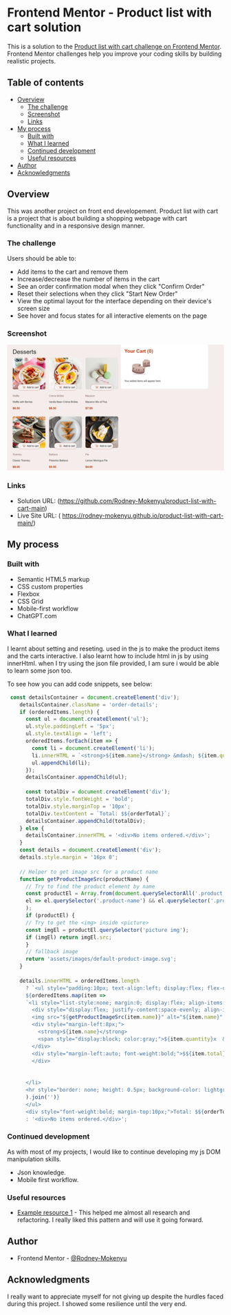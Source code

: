 # Frontend Mentor - Product list with cart solution

This is a solution to the [Product list with cart challenge on Frontend Mentor](https://www.frontendmentor.io/challenges/product-list-with-cart-5MmqLVAp_d). Frontend Mentor challenges help you improve your coding skills by building realistic projects. 

## Table of contents

- [Overview](#overview)
  - [The challenge](#the-challenge)
  - [Screenshot](#screenshot)
  - [Links](#links)
- [My process](#my-process)
  - [Built with](#built-with)
  - [What I learned](#what-i-learned)
  - [Continued development](#continued-development)
  - [Useful resources](#useful-resources)
- [Author](#author)
- [Acknowledgments](#acknowledgments)



## Overview
  This was another project on front end developement. Product list with cart is a project that is about building a shopping webpage with cart functionality and in a responsive design manner.
### The challenge

Users should be able to:

- Add items to the cart and remove them
- Increase/decrease the number of items in the cart
- See an order confirmation modal when they click "Confirm Order"
- Reset their selections when they click "Start New Order"
- View the optimal layout for the interface depending on their device's screen size
- See hover and focus states for all interactive elements on the page

### Screenshot

![](design/Screenshote.jpeg)



### Links

- Solution URL: (https://github.com/Rodney-Mokenyu/product-list-with-cart-main)
- Live Site URL: ( https://rodney-mokenyu.github.io/product-list-with-cart-main/)

## My process

### Built with

- Semantic HTML5 markup
- CSS custom properties
- Flexbox
- CSS Grid
- Mobile-first workflow
- ChatGPT.com


### What I learned

I learnt about setting and reseting. used in the js to make the product items and the carts interactive.
I also learnt how to include html in js by using innerHtml.
when I try using the json file provided, I am sure i would be able to learn some json too.

To see how you can add code snippets, see below:


```js
 const detailsContainer = document.createElement('div');
    detailsContainer.className = 'order-details';
    if (orderedItems.length) {
      const ul = document.createElement('ul');
      ul.style.paddingLeft = '5px';
      ul.style.textAlign = 'left';
      orderedItems.forEach(item => {
        const li = document.createElement('li');
        li.innerHTML = `<strong>${item.name}</strong> &mdash; ${item.quantity} x $${item.price} = $${item.total}`;
        ul.appendChild(li);
      });
      detailsContainer.appendChild(ul);

      const totalDiv = document.createElement('div');
      totalDiv.style.fontWeight = 'bold';
      totalDiv.style.marginTop = '10px';
      totalDiv.textContent = `Total: $${orderTotal}`;
      detailsContainer.appendChild(totalDiv);
    } else {
      detailsContainer.innerHTML = '<div>No items ordered.</div>';
    }
    const details = document.createElement('div');
    details.style.margin = '16px 0';

    // Helper to get image src for a product name
    function getProductImageSrc(productName) {
      // Try to find the product element by name
      const productEl = Array.from(document.querySelectorAll('.product')).find(
      el => el.querySelector('.product-name') && el.querySelector('.product-name').textContent === productName
      );
      if (productEl) {
      // Try to get the <img> inside <picture>
      const imgEl = productEl.querySelector('picture img');
      if (imgEl) return imgEl.src;
      }
      // fallback image
      return 'assets/images/default-product-image.svg';
    }

    details.innerHTML = orderedItems.length
      ? `<ul style="padding:10px; text-align:left; display:flex; flex-direction:column; gap:5px; background-color:#FDF6E4;">
      ${orderedItems.map(item =>
      `<li style="list-style:none; margin:0; display:flex; align-items:center; gap:8px; ">
        <div style="display:flex; justify-content:space-evenly; align-items:center; width:100%;">
        <img src="${getProductImageSrc(item.name)}" alt="${item.name}" style="width:32px; height:32px; object-fit:cover; border-radius:8px; border:1px solid #eee;">
        <div style="margin-left:8px;">
          <strong>${item.name}</strong>
          <span style="display:block; color:gray;">${item.quantity}x  &nbsp $${item.price}</span>
        </div>
        <div style="margin-left:auto; font-weight:bold;">$${item.total}</div>
        </div>
        

      </li>
      <hr style="border: none; height: 0.5px; background-color: lightgray;">`
      ).join('')}
      </ul>
      <div style="font-weight:bold; margin-top:10px;">Total: $${orderTotal}</div>`
      : '<div>No items ordered.</div>';
```


### Continued development

As with most of my projects, I would like to continue developing my js DOM manipulation skills.
- Json knowledge.
- Mobile first workflow.

### Useful resources

- [Example resource 1](https://www.chatGpt.com) - This helped me almost all research and refactoring. I really liked this pattern and will use it going forward.

## Author


- Frontend Mentor - [@Rodney-Mokenyu](https://www.frontendmentor.io/profile/Rodney-Mokenyu)



## Acknowledgments
I really want to appreciate myself for not giving up despite the hurdles faced during this project. I showed some resilience until the very end.

